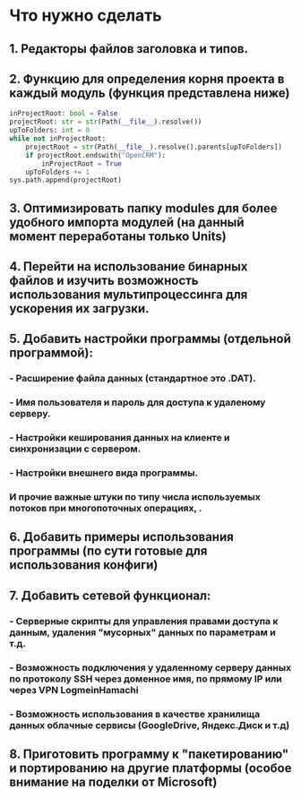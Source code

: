 # Что нужно сделать
## 1. Редакторы файлов заголовка и типов.
## 2. Функцию для определения корня проекта в каждый модуль (функция представлена ниже)
~~~python
inProjectRoot: bool = False
projectRoot: str = str(Path(__file__).resolve())
upToFolders: int = 0
while not inProjectRoot:
    projectRoot = str(Path(__file__).resolve().parents[upToFolders])
    if projectRoot.endswith("OpenCRM"):
        inProjectRoot = True
    upToFolders += 1
sys.path.append(projectRoot)
~~~
## 3. Оптимизировать папку modules для более удобного импорта модулей (на данный момент переработаны только Units)
## 4. Перейти на использование бинарных файлов и изучить возможность использования мультипроцессинга для ускорения их загрузки.
## 5. Добавить настройки программы (отдельной программой):
### - Расширение файла данных (стандартное это .DAT).
### - Имя пользователя и пароль для доступа к удаленому серверу.
### - Настройки кеширования данных на клиенте и синхронизации с сервером.
### - Настройки внешнего вида программы.
### И прочие важные штуки по типу числа используемых потоков при многопоточных операциях, .
## 6. Добавить примеры использования программы (по сути готовые для использования конфиги)
## 7. Добавить сетевой функционал:
### - Серверные скрипты для управления правами доступа к данным, удаления "мусорных" данных по параметрам и т.д.
### - Возможность подключения у удаленному серверу данных по протоколу SSH через доменное имя, по прямому IP или через VPN LogmeinHamachi
### - Возможность использования в качестве хранилища данных облачные сервисы (GoogleDrive, Яндекс.Диск и т.д)
## 8. Приготовить программу к "пакетированию" и портированию на другие платформы (особое внимание на поделки от Microsoft)
